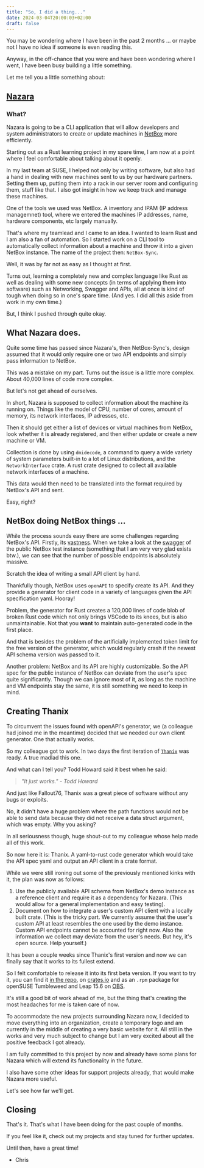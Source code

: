 ```yaml
---
title: "So, I did a thing..."
date: 2024-03-04T20:00:03+02:00
draft: false 
---
```


You may be wondering where I have been in the past 2 months ... or maybe not I have no idea if someone is even reading this.

Anyway, in the off-chance that you were and have been wondering where I went, I have been busy building a little something.

Let me tell you a little something about:

## [Nazara](https://github.com/The-Nazara-Project/)

### What?

Nazara is going to be a CLI application that will allow developers and system administrators to create or update
machines in [NetBox](https://netbox.dev) more efficiently.

Starting out as a Rust learning project in my spare time,
I am now at a point where I feel comfortable about talking about it openly.

In my last team at SUSE, I helped not only by writing software, but also had a hand in dealing with new machines sent to
us by our hardware partners.
Setting them up, putting them into a rack in our server room and configuring them, stuff like that.
I also got insight in how we keep track and manage these machines.

One of the tools we used was NetBox. A inventory and IPAM (IP address managemnet) tool, where we entered the machines IP addresses,
name, hardware components, etc largely manually.

That's where my teamlead and I came to an idea. I wanted to learn Rust and I am also a fan of automation.
So I started work on a CLI tool to automatically collect information about a machine and
throw it into a given NetBox instance. The name of the project then: `NetBox-Sync`.

Well, it was by far not as easy as I thought at first.

Turns out, learning a completely new and complex language like Rust as well as dealing with some new concepts
(in terms of applying them into software) such as Networking, Swagger and APIs,
all at once is kind of tough when doing so in one's spare time. (And yes. I did all this aside from work in my own time.)

But, I think I pushed through quite okay.

## What Nazara does.

Quite some time has passed since Nazara's, then NetBox-Sync's, design assumed that it would only require one or two API
endpoints and simply pass information to NetBox.

This was a mistake on my part. Turns out the issue is a little more complex. About 40,000 lines of code more complex.

But let's not get ahead of ourselves.

In short, Nazara is supposed to collect information about the machine its running on. Things like
the model of CPU, number of cores, amount of memory, its network interfaces, IP adresses, etc.

Then it should get either a list of devices or virtual machines from NetBox, look whether it is already registered, and
then either update or create a new machine or VM.

Collection is done by using `dmidecode`, a command to query a wide variety of system parameters built-in to a lot of
Linux distributions, and the `NetworkInterface`  crate.
A rust crate designed to collect all available network interfaces of a machine.

This data would then need to be translated into the format required by NetBox's API and sent.

Easy, right?

## NetBox doing NetBox things ...

While the process sounds easy there are some challenges regarding NetBox's API. Firstly, its [vastness](https://www.youtube.com/watch?v=arnWU1sWqKw&pp=ygURZGFtbiBib3kgaGUgdGhpY2M%3D).
When we take a look at the [swagger](https://demo.netbox.dev/api/schema/swagger-ui/) of the public NetBox test instance
(something that I am very very glad exists btw.), we can see that the number of possible endpoints is absolutely massive.

Scratch the idea of writing a small API client by hand.

Thankfully though, NetBox uses `openAPI` to specify create its API.
And they provide a generator for client code in a variety of languages given the API specification yaml. Hooray!

Problem, the generator for Rust creates a 120,000 lines of code blob of broken Rust code which not only brings VSCode
to its knees, but is also unmaintainable. Not that you **want** to maintain auto-generated code in the first place.

And that is besides the problem of the artificially implemented token limit for the free version of the generator,
which would regularly crash if the newest API schema version was passed to it.

Another problem: NetBox and its API are highly customizable. So the API spec for the public instance of NetBox can
deviate from the user's spec quite significantly.
Though we can ignore most of it, as long as the machine and VM endpoints stay the same, it is still something we need
to keep in mind.

## Creating Thanix

To circumvent the issues found with openAPI's generator, we (a colleague had joined me in the meantime) decided that we
needed our own client generator. One that actually works.

So my colleague got to work. In two days the first iteration of [`Thanix`](https://github.com/The-Nazara-Project/Thanix)
was ready. A true madlad this one.

And what can I tell you? Todd Howard said it best when he said:

> *"It just works." - Todd Howard*

And just like Fallout76, Thanix was a great piece of software without any bugs or exploits.

No, it didn't have a huge problem where the path functions would not be able to send data because they did not receive
a data struct argument, which was empty. Why you asking?

In all seriousness though, huge shout-out to my colleague whose help made all of this work.

So now here it is: Thanix.
A yaml-to-rust code generator which would take the API spec yaml and output an API client in a crate format.

While we were still ironing out some of the previously mentioned kinks with it, the plan was now as follows:

1. Use the publicly available API schema from NetBox's demo instance as a reference client and require it as a
   dependency for Nazara. (This would allow for a general implementation and easy testing).
2. Document on how to integrate a user's custom API client with a locally built crate.
   (This is the tricky part. We currently assume that the user's custom API at least resembles the one used by the demo
   instance. Custom API endpoints cannot be accounted for right now. Also the information we collect may deviate from
   the user's needs. But hey, it's open source. Help yourself.)

It has been a couple weeks since Thanix's first version and now we can finally say that it works to its fullest extend.

So I felt comfortable to release it into its first beta version. If you want to try it, you can find it
[in the repo](https://github.com/The-Nazara-Project/Thanix), on [crates.io](https://crates.io/crates/thanix) and as an
`.rpm` package for openSUSE Tumbleweed and Leap 15.6 on
[OBS](https://build.opensuse.org/package/show/home:ByteOtter:nazara-project/thanix).

It's still a good bit of work ahead of me, but the thing that's creating the most headaches for me is taken care of now.

To accommodate the new projects surrounding Nazara now, I decided to move everything into an organization, create a
temporary logo and am currently in the middle of creating a very basic website for it. All still in the works and very
much subject to change but I am very excited about all the positive feedback I got already.

I am fully committed to this project by now and already have some plans for Nazara which will extend its functionality
in the future.

I also have some other ideas for support projects already, that would make Nazara more useful.

Let's see how far we'll get.

## Closing

That's it. That's what I have been doing for the past couple of months.

If you feel like it, check out my projects and stay tuned for further updates.

Until then, have a great time!

- Chris
